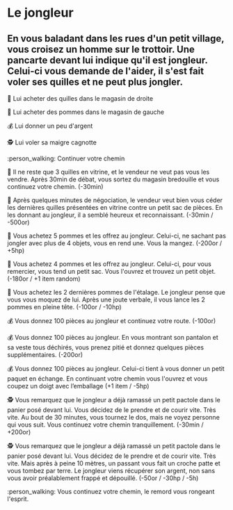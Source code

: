 # Le jongleur
## En vous baladant dans les rues d'un petit village, vous croisez un homme sur le trottoir. Une pancarte devant lui indique qu'il est jongleur. Celui-ci vous demande de l'aider, il s'est fait voler ses quilles et ne peut plus jongler.
:bowling: Lui acheter des quilles dans le magasin de droite

:apple: Lui acheter des pommes dans le magasin de gauche

:moneybag:  Lui donner un peu d'argent

:detective: Lui voler sa maigre cagnotte

:person_walking: Continuer votre chemin


:bowling: Il ne reste que 3 quilles en vitrine, et le vendeur ne veut pas vous les vendre. Après 30min de débat, vous sortez du magasin bredouille et vous continuez votre chemin. (-30min)

:bowling: Après quelques minutes de négociation, le vendeur veut bien vous céder les dernières quilles présentées en vitrine contre un petit sac de pièces. En les donnant au jongleur, il a semblé heureux et reconnaissant. (-30min / -500or)

:apple: Vous achetez 5 pommes et les offrez au jongleur. Celui-ci, ne sachant pas jongler avec plus de 4 objets, vous en rend une. Vous la mangez. (-200or / +5hp)

:apple: Vous achetez 4 pommes et les offrez au jongleur. Celui-ci, pour vous remercier, vous tend un petit sac. Vous l'ouvrez et trouvez un petit objet. (-180or / +1 item random)

:apple: Vous achetez les 2 dernières pommes de l'étalage. Le jongleur pense que vous vous moquez de lui. Après une joute verbale, il vous lance les 2 pommes en pleine tête. (-100or / -10hp)

:moneybag: Vous donnez 100 pièces au jongleur et continuez votre route. (-100or)

:moneybag: Vous donnez 100 pièces au jongleur. En vous montrant son pantalon et sa veste tous déchirés, vous prenez pitié et donnez quelques pièces supplémentaires. (-200or)

:moneybag: Vous donnez 100 pièces au jongleur. Celui-ci tient à vous donner un petit paquet en échange. En continuant votre chemin vous l'ouvrez et vous coupez un doigt avec l’emballage (+1 item / -5hp)

:detective: Vous remarquez que le jongleur a déjà ramassé un petit pactole dans le panier posé devant lui. Vous décidez de le prendre et de courir vite. Très vite. Au bout de 30 minutes, vous tournez le dos, mais ne voyez personne qui vous suit. Vous continuez votre chemin tranquillement. (-30min / +200or)

:detective: Vous remarquez que le jongleur a déjà ramassé un petit pactole dans le panier posé devant lui. Vous décidez de le prendre et de courir vite. Très vite. Mais après à peine 10 mètres, un  passant vous fait un croche patte et vous tombez par terre.  Le jongleur viens récupérer son argent, non sans vous avoir préalablement frappé et dépouillé. (-50or / -30hp / -5h)

:person_walking: Vous continuez votre chemin, le remord vous rongeant l'esprit.
